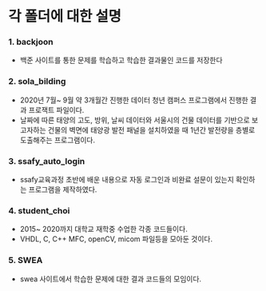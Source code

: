 # 각 폴더에 대한 설명

### 1. backjoon

- 백준 사이트를 통한 문제를 학습하고 학습한 결과물인 코드를 저장한다

### 2. sola_bilding

- 2020년 7월~ 9월 약 3개월간 진행한 데이터 청년 캠퍼스 프로그램에서 진행한 결과 프로잭트 파일이다. 
- 날짜에 따른 태양의 고도, 방위, 날씨 데이터와 서울시의 건물 데이터를 기반으로 보고자하는 건물의 벽면에 태양광 발전 패널을 설치하였을 때 1년간 발전량을 층별로 도출해주는 프로그램이다.

### 3. ssafy_auto_login

- ssafy교육과정 초반에 배운 내용으로 자동 로그인과 비완료 설문이 있는지 확인하는 프로그램을 제작하였다.

### 4. student_choi

- 2015~ 2020까지 대학교 재학중 수업한 각종 코드들이다.
- VHDL, C, C++ MFC, openCV, micom 파일등을 모아둔 것이다.

### 5. SWEA

- swea 사이트에서 학습한 문제에 대한 결과 코드들의 모임이다.

